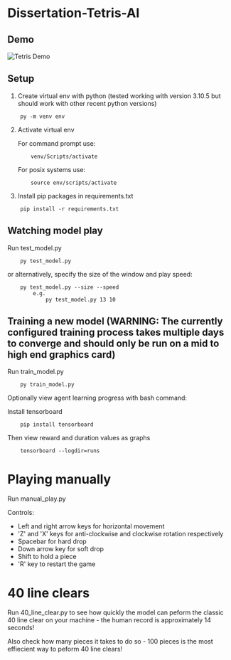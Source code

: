 # Dissertation-Tetris-AI

## Demo

![Tetris Demo](./res/TetrisDemo.gif)

## Setup

1. Create virtual env with python (tested working with version 3.10.5 but should work with other recent python versions)
```
    py -m venv env
```

2. Activate virtual env
   
    For command prompt use:
    ```
        venv/Scripts/activate
    ```

    For posix systems use:
    ```
        source env/scripts/activate
    ```

3. Install pip packages in requirements.txt
```
    pip install -r requirements.txt
```

## Watching model play

Run test_model.py 
```
    py test_model.py
```
or alternatively, specify the size of the window and play speed:
```
    py test_model.py --size --speed
        e.g. 
            py test_model.py 13 10
```

## Training a new model (WARNING: The currently configured training process takes multiple days to converge and should only be run on a mid to high end graphics card)

Run train_model.py
```
    py train_model.py
```

Optionally view agent learning progress with bash command:

Install tensorboard
```
    pip install tensorboard
```

Then view reward and duration values as graphs

```
    tensorboard --logdir=runs
```

# Playing manually

Run manual_play.py

Controls:

- Left and right arrow keys for horizontal movement
- 'Z' and 'X' keys for anti-clockwise and clockwise rotation respectively
- Spacebar for hard drop
- Down arrow key for soft drop
- Shift to hold a piece
- 'R' key to restart the game

# 40 line clears

Run 40_line_clear.py to see how quickly the model can peform the classic 40
line clear on your machine - the human record is approximately 14 seconds!

Also check how many pieces it takes to do so - 100 pieces is the most 
effiecient way to peform 40 line clears!


